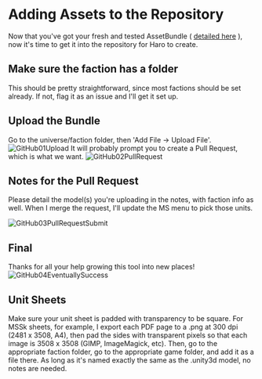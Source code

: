 # Adding Assets to the Repository

Now that you've got your fresh and tested AssetBundle ( [detailed here](https://github.com/ScornMandark/gundam-tts-assets/blob/main/AddingAssets/AddUnityAssetBundling.md) ), now it's time to get it into the repository for Haro to create.

## Make sure the faction has a folder
This should be pretty straightforward, since most factions should be set already.  If not, flag it as an issue and I'll get it set up.

## Upload the Bundle
Go to the universe/faction folder, then 'Add File -> Upload File'.  
![GitHub01Upload](https://github.com/ScornMandark/gundam-tts-assets/assets/7913700/68e6961f-0be5-40b3-8b6f-7d4b6e018fc1)
It will probably prompt you to create a Pull Request, which is what we want.
![GitHub02PullRequest](https://github.com/ScornMandark/gundam-tts-assets/assets/7913700/8175918e-61a9-40b4-9a22-31c663f677ee)

## Notes for the Pull Request
Please detail the model(s) you're uploading in the notes, with faction info as well.  When I merge the request, I'll update the MS menu to pick those units.

![GitHub03PullRequestSubmit](https://github.com/ScornMandark/gundam-tts-assets/assets/7913700/74c31fe3-c4d6-420b-8c7f-3fddabc07998)

## Final
Thanks for all your help growing this tool into new places!
![GitHub04EventuallySuccess](https://github.com/ScornMandark/gundam-tts-assets/assets/7913700/a0ff8207-9438-4fe2-871a-4721a77d34de)

## Unit Sheets
Make sure your unit sheet is padded with transparency to be square.  For MSSk sheets, for example, I export each PDF page to a .png at 300 dpi (2481 x 3508, A4), then pad the sides with transparent pixels so that each image is 3508 x 3508 (GIMP, ImageMagick, etc).  Then, go to the appropriate faction folder, go to the appropriate game folder, and add it as a file there.  As long as it's named exactly the same as the .unity3d model, no notes are needed.
